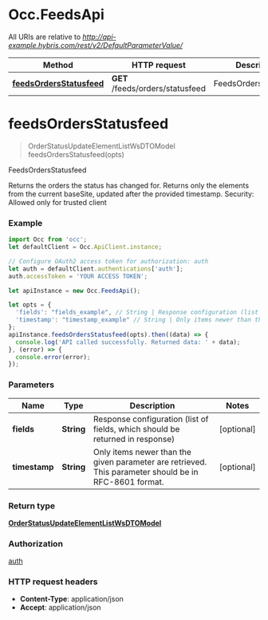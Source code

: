 # Occ.FeedsApi

All URIs are relative to *http://api-example.hybris.com/rest/v2/DefaultParameterValue/*

Method | HTTP request | Description
------------- | ------------- | -------------
[**feedsOrdersStatusfeed**](FeedsApi.md#feedsOrdersStatusfeed) | **GET** /feeds/orders/statusfeed | FeedsOrdersStatusfeed


<a name="feedsOrdersStatusfeed"></a>
# **feedsOrdersStatusfeed**
> OrderStatusUpdateElementListWsDTOModel feedsOrdersStatusfeed(opts)

FeedsOrdersStatusfeed

Returns the orders the status has changed for. Returns only the elements from the current baseSite, updated after the provided timestamp.  Security: Allowed only for trusted client 

### Example
```javascript
import Occ from 'occ';
let defaultClient = Occ.ApiClient.instance;

// Configure OAuth2 access token for authorization: auth
let auth = defaultClient.authentications['auth'];
auth.accessToken = 'YOUR ACCESS TOKEN';

let apiInstance = new Occ.FeedsApi();

let opts = { 
  'fields': "fields_example", // String | Response configuration (list of fields, which should be returned in response)
  'timestamp': "timestamp_example" // String | Only items newer than the given parameter are retrieved. This parameter should be in RFC-8601 format.
};
apiInstance.feedsOrdersStatusfeed(opts).then((data) => {
  console.log('API called successfully. Returned data: ' + data);
}, (error) => {
  console.error(error);
});

```

### Parameters

Name | Type | Description  | Notes
------------- | ------------- | ------------- | -------------
 **fields** | **String**| Response configuration (list of fields, which should be returned in response) | [optional] 
 **timestamp** | **String**| Only items newer than the given parameter are retrieved. This parameter should be in RFC-8601 format. | [optional] 

### Return type

[**OrderStatusUpdateElementListWsDTOModel**](OrderStatusUpdateElementListWsDTOModel.md)

### Authorization

[auth](../README.md#auth)

### HTTP request headers

 - **Content-Type**: application/json
 - **Accept**: application/json

